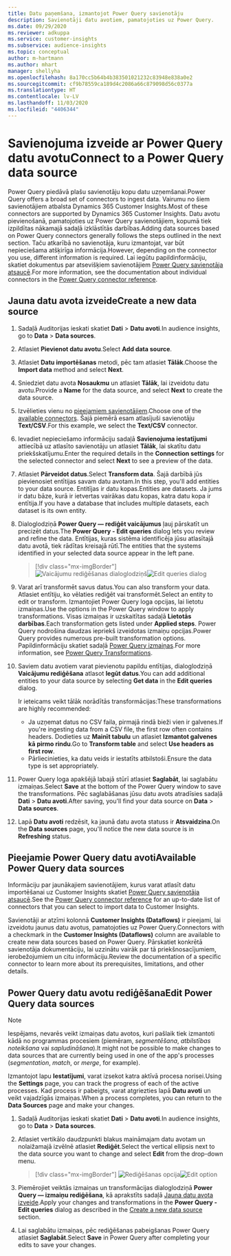 ```yaml
---
title: Datu paņemšana, izmantojot Power Query savienotāju
description: Savienotāji datu avotiem, pamatojoties uz Power Query.
ms.date: 09/29/2020
ms.reviewer: adkuppa
ms.service: customer-insights
ms.subservice: audience-insights
ms.topic: conceptual
author: m-hartmann
ms.author: mhart
manager: shellyha
ms.openlocfilehash: 8a170cc5b64b4b383501021232c83948e838a0e2
ms.sourcegitcommit: cf9b78559ca189d4c2086a66c879098d56c0377a
ms.translationtype: HT
ms.contentlocale: lv-LV
ms.lasthandoff: 11/03/2020
ms.locfileid: "4406344"
---
```

# <a name="connect-to-a-power-query-data-source"></a><span data-ttu-id="94d92-103">Savienojuma izveide ar Power Query datu avotu</span><span class="sxs-lookup"><span data-stu-id="94d92-103">Connect to a Power Query data source</span></span>

<span data-ttu-id="94d92-104">Power Query piedāvā plašu savienotāju kopu datu uzņemšanai.</span><span class="sxs-lookup"><span data-stu-id="94d92-104">Power Query offers a broad set of connectors to ingest data.</span></span> <span data-ttu-id="94d92-105">Vairumu no šiem savienotājiem atbalsta Dynamics 365 Customer Insights.</span><span class="sxs-lookup"><span data-stu-id="94d92-105">Most of these connectors are supported by Dynamics 365 Customer Insights.</span></span> <span data-ttu-id="94d92-106">Datu avotu pievienošanā, pamatojoties uz Power Query savienotājiem, kopumā tiek izpildītas nākamajā sadaļā izklāstītās darbības.</span><span class="sxs-lookup"><span data-stu-id="94d92-106">Adding data sources based on Power Query connectors generally follows the steps outlined in the next section.</span></span> <span data-ttu-id="94d92-107">Taču atkarībā no savienotāja, kuru izmantojat, var būt nepieciešama atšķirīga informācija.</span><span class="sxs-lookup"><span data-stu-id="94d92-107">However, depending on the connector you use, different information is required.</span></span> <span data-ttu-id="94d92-108">Lai iegūtu papildinformāciju, skatiet dokumentus par atsevišķiem savienotājiem [Power Query savienotāja atsaucē](https://docs.microsoft.com/power-query/connectors/).</span><span class="sxs-lookup"><span data-stu-id="94d92-108">For more information, see the documentation about individual connectors in the [Power Query connector reference](https://docs.microsoft.com/power-query/connectors/).</span></span>

## <a name="create-a-new-data-source"></a><span data-ttu-id="94d92-109">Jauna datu avota izveide</span><span class="sxs-lookup"><span data-stu-id="94d92-109">Create a new data source</span></span>

1. <span data-ttu-id="94d92-110">Sadaļā Auditorijas ieskati skatiet **Dati** > **Datu avoti**.</span><span class="sxs-lookup"><span data-stu-id="94d92-110">In audience insights, go to **Data** > **Data sources**.</span></span>

1. <span data-ttu-id="94d92-111">Atlasiet **Pievienot datu avotu**.</span><span class="sxs-lookup"><span data-stu-id="94d92-111">Select **Add data source**.</span></span>

1. <span data-ttu-id="94d92-112">Atlasiet **Datu importēšanas** metodi, pēc tam atlasiet **Tālāk**.</span><span class="sxs-lookup"><span data-stu-id="94d92-112">Choose the **Import data** method and select **Next**.</span></span>

1. <span data-ttu-id="94d92-113">Sniedziet datu avota **Nosaukmu** un atlasiet **Tālāk**, lai izveidotu datu avotu.</span><span class="sxs-lookup"><span data-stu-id="94d92-113">Provide a **Name** for the data source, and select **Next** to create the data source.</span></span>

1. <span data-ttu-id="94d92-114">Izvēlieties vienu no [pieejamiem savienotājiem](#available-power-query-data-sources).</span><span class="sxs-lookup"><span data-stu-id="94d92-114">Choose one of the [available connectors](#available-power-query-data-sources).</span></span> <span data-ttu-id="94d92-115">Šajā piemērā esam atlasījuši savienotāju **Text/CSV**.</span><span class="sxs-lookup"><span data-stu-id="94d92-115">For this example, we select the **Text/CSV** connector.</span></span>

1. <span data-ttu-id="94d92-116">Ievadiet nepieciešamo informāciju sadaļā **Savienojuma iestatījumi** attiecībā uz atlasīto savienotāju un atlasiet **Tālāk**, lai skatītu datu priekšskatījumu.</span><span class="sxs-lookup"><span data-stu-id="94d92-116">Enter the required details in the **Connection settings** for the selected connector and select **Next** to see a preview of the data.</span></span>

1. <span data-ttu-id="94d92-117">Atlasiet **Pārveidot datus**.</span><span class="sxs-lookup"><span data-stu-id="94d92-117">Select **Transform data**.</span></span> <span data-ttu-id="94d92-118">Šajā darbībā jūs pievienosiet entītijas savam datu avotam.</span><span class="sxs-lookup"><span data-stu-id="94d92-118">In this step, you'll add entities to your data source.</span></span> <span data-ttu-id="94d92-119">Entitījas ir datu kopas.</span><span class="sxs-lookup"><span data-stu-id="94d92-119">Entities are datasets.</span></span> <span data-ttu-id="94d92-120">Ja jums ir datu bāze, kurā ir ietvertas vairākas datu kopas, katra datu kopa ir entītija.</span><span class="sxs-lookup"><span data-stu-id="94d92-120">If you have a database that includes multiple datasets, each dataset is its own entity.</span></span>

1. <span data-ttu-id="94d92-121">Dialoglodziņā **Power Query — rediģēt vaicājumus** ļauj pārskatīt un precizēt datus.</span><span class="sxs-lookup"><span data-stu-id="94d92-121">The **Power Query - Edit queries** dialog lets you review and refine the data.</span></span> <span data-ttu-id="94d92-122">Entītijas, kuras sistēma identificēja jūsu atlasītajā datu avotā, tiek rādītas kreisajā rūtī.</span><span class="sxs-lookup"><span data-stu-id="94d92-122">The entities that the systems identified in your selected data source appear in the left pane.</span></span>

   > [!div class="mx-imgBorder"]
   > <span data-ttu-id="94d92-123">![Vaicājumu rediģēšanas dialoglodziņš](media/data-manager-configure-edit-queries.png "Vaicājumu rediģēšanas dialoglodziņš")</span><span class="sxs-lookup"><span data-stu-id="94d92-123">![Edit queries dialog](media/data-manager-configure-edit-queries.png "Edit queries dialog")</span></span>

1. <span data-ttu-id="94d92-124">Varat arī transformēt savus datus.</span><span class="sxs-lookup"><span data-stu-id="94d92-124">You can also transform your data.</span></span> <span data-ttu-id="94d92-125">Atlasiet entītiju, ko vēlaties rediģēt vai transformēt.</span><span class="sxs-lookup"><span data-stu-id="94d92-125">Select an entity to edit or transform.</span></span> <span data-ttu-id="94d92-126">Izmantojiet Power Query loga opcijas, lai lietotu izmaiņas.</span><span class="sxs-lookup"><span data-stu-id="94d92-126">Use the options in the Power Query window to apply transformations.</span></span> <span data-ttu-id="94d92-127">Visas izmaiņas ir uzskaitītas sadaļā **Lietotās darbības**.</span><span class="sxs-lookup"><span data-stu-id="94d92-127">Each transformation gets listed under **Applied steps**.</span></span> <span data-ttu-id="94d92-128">Power Query nodrošina daudzas iepriekš izveidotas izmaiņu opcijas.</span><span class="sxs-lookup"><span data-stu-id="94d92-128">Power Query provides numerous pre-built transformation options.</span></span> <span data-ttu-id="94d92-129">Papildinformāciju skatiet sadaļā [Power Query izmaiņas](https://docs.microsoft.com/power-query/power-query-what-is-power-query#transformations).</span><span class="sxs-lookup"><span data-stu-id="94d92-129">For more information, see [Power Query Transformations](https://docs.microsoft.com/power-query/power-query-what-is-power-query#transformations).</span></span>

1. <span data-ttu-id="94d92-130">Saviem datu avotiem varat pievienotu papildu entītijas, dialoglodziņā **Vaicājumu rediģēšana** atlasot **Iegūt datus**.</span><span class="sxs-lookup"><span data-stu-id="94d92-130">You can add additional entities to your data source by selecting **Get data** in the **Edit queries** dialog.</span></span>

   <span data-ttu-id="94d92-131">Ir ieteicams veikt tālāk norādītās transformācijas:</span><span class="sxs-lookup"><span data-stu-id="94d92-131">These transformations are highly recommended:</span></span>

   - <span data-ttu-id="94d92-132">Ja uzņemat datus no CSV faila, pirmajā rindā bieži vien ir galvenes.</span><span class="sxs-lookup"><span data-stu-id="94d92-132">If you're ingesting data from a CSV file, the first row often contains headers.</span></span> <span data-ttu-id="94d92-133">Dodieties uz **Mainīt tabulu** un atlasiet **Izmantot galvenes kā pirmo rindu**.</span><span class="sxs-lookup"><span data-stu-id="94d92-133">Go to **Transform table** and select **Use headers as first row**.</span></span>
   - <span data-ttu-id="94d92-134">Pārliecinieties, ka datu veids ir iestatīts atbilstoši.</span><span class="sxs-lookup"><span data-stu-id="94d92-134">Ensure the data type is set appropriately.</span></span>

1. <span data-ttu-id="94d92-135">Power Query loga apakšējā labajā stūrī atlasiet **Saglabāt**, lai saglabātu izmaiņas.</span><span class="sxs-lookup"><span data-stu-id="94d92-135">Select **Save** at the bottom of the Power Query window to save the transformations.</span></span> <span data-ttu-id="94d92-136">Pēc saglabāšanas jūsu datu avots atradīsies sadaļā **Dati** > **Datu avoti**.</span><span class="sxs-lookup"><span data-stu-id="94d92-136">After saving, you'll find your data source on **Data** > **Data sources**.</span></span>

1. <span data-ttu-id="94d92-137">Lapā **Datu avoti** redzēsit, ka jaunā datu avota statuss ir **Atsvaidzina**.</span><span class="sxs-lookup"><span data-stu-id="94d92-137">On the **Data sources** page, you'll notice the new data source is in **Refreshing** status.</span></span>

## <a name="available-power-query-data-sources"></a><span data-ttu-id="94d92-138">Pieejamie Power Query datu avoti</span><span class="sxs-lookup"><span data-stu-id="94d92-138">Available Power Query data sources</span></span>

<span data-ttu-id="94d92-139">Informāciju par jaunākajiem savienotājiem, kurus varat atlasīt datu importēšanai uz Customer Insights skatiet [Power Query savienotāja atsaucē](https://docs.microsoft.com/power-query/connectors/).</span><span class="sxs-lookup"><span data-stu-id="94d92-139">See the [Power Query connector reference](https://docs.microsoft.com/power-query/connectors/) for an up-to-date list of connectors that you can select to import data to Customer Insights.</span></span> 

<span data-ttu-id="94d92-140">Savienotāji ar atzīmi kolonnā **Customer Insights (Dataflows)** ir pieejami, lai izveidotu jaunus datu avotus, pamatojoties uz Power Query.</span><span class="sxs-lookup"><span data-stu-id="94d92-140">Connectors with a checkmark in the **Customer Insights (Dataflows)** column are available to create new data sources based on Power Query.</span></span> <span data-ttu-id="94d92-141">Pārskatiet konkrētā savienotāja dokumentāciju, lai uzzinātu vairāk par tā priekšnosacījumiem, ierobežojumiem un citu informāciju.</span><span class="sxs-lookup"><span data-stu-id="94d92-141">Review the documentation of a specific connector to learn more about its prerequisites, limitations, and other details.</span></span>

## <a name="edit-power-query-data-sources"></a><span data-ttu-id="94d92-142">Power Query datu avotu rediģēšana</span><span class="sxs-lookup"><span data-stu-id="94d92-142">Edit Power Query data sources</span></span>

> [!NOTE]
> <span data-ttu-id="94d92-143">Iespējams, nevarēs veikt izmaiņas datu avotos, kuri pašlaik tiek izmantoti kādā no programmas procesiem (piemēram, *segmentēšana*, *atbilstības noteikšana* vai *sapludināšana*).</span><span class="sxs-lookup"><span data-stu-id="94d92-143">It might not be possible to make changes to data sources that are currently being used in one of the app's processes (*segmentation*, *match*, or *merge*, for example).</span></span> 
>
> <span data-ttu-id="94d92-144">Izmantojot lapu **Iestatījumi**, varat izsekot katra aktīvā procesa norisei.</span><span class="sxs-lookup"><span data-stu-id="94d92-144">Using the **Settings** page, you can track the progress of each of the active processes.</span></span> <span data-ttu-id="94d92-145">Kad process ir pabeigts, varat atgriezties lapā **Datu avoti** un veikt vajadzīgās izmaiņas.</span><span class="sxs-lookup"><span data-stu-id="94d92-145">When a process completes, you can return to the **Data Sources** page and make your changes.</span></span>

1. <span data-ttu-id="94d92-146">Sadaļā Auditorijas ieskati skatiet **Dati** > **Datu avoti**.</span><span class="sxs-lookup"><span data-stu-id="94d92-146">In audience insights, go to **Data** > **Data sources**.</span></span>

2. <span data-ttu-id="94d92-147">Atlasiet vertikālo daudzpunkti blakus maināmajam datu avotam un nolaižamajā izvēlnē atlasiet **Rediģēt**.</span><span class="sxs-lookup"><span data-stu-id="94d92-147">Select the vertical ellipsis next to the data source you want to change and select **Edit** from the drop-down menu.</span></span>

   > [!div class="mx-imgBorder"]
   > <span data-ttu-id="94d92-148">![Rediģēšanas opcija](media/edit-option-data-sources.png "Rediģēšanas opcija")</span><span class="sxs-lookup"><span data-stu-id="94d92-148">![Edit option](media/edit-option-data-sources.png "Edit option")</span></span>

3. <span data-ttu-id="94d92-149">Piemērojiet veiktās izmaiņas un transformācijas dialoglodziņā **Power Query — izmaiņu rediģēšana**, kā aprakstīts sadaļā [Jauna datu avota izveide](#create-a-new-data-source).</span><span class="sxs-lookup"><span data-stu-id="94d92-149">Apply your changes and transformations in the **Power Query - Edit queries** dialog as described in the [Create a new data source](#create-a-new-data-source) section.</span></span>

4. <span data-ttu-id="94d92-150">Lai saglabātu izmaiņas, pēc rediģēšanas pabeigšanas Power Query atlasiet **Saglabāt**.</span><span class="sxs-lookup"><span data-stu-id="94d92-150">Select **Save** in Power Query after completing your edits to save your changes.</span></span>

